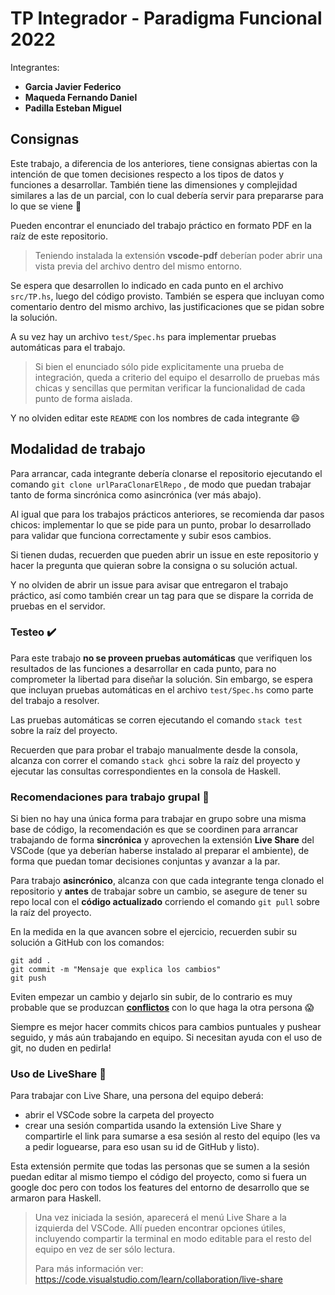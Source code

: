 # TP Integrador - Paradigma Funcional 2022

Integrantes:

- **Garcia Javier Federico**
- **Maqueda Fernando Daniel**
- **Padilla Esteban Miguel**


## Consignas

Este trabajo, a diferencia de los anteriores, tiene consignas abiertas con la intención de que tomen decisiones respecto a los tipos de datos y funciones a desarrollar. También tiene las dimensiones y complejidad similares a las de un parcial, con lo cual debería servir para prepararse para lo que se viene :muscle:

Pueden encontrar el enunciado del trabajo práctico en formato PDF en la raíz de este repositorio.

> Teniendo instalada la extensión **vscode-pdf** deberían poder abrir una vista previa del archivo dentro del mismo entorno.

Se espera que desarrollen lo indicado en cada punto en el archivo `src/TP.hs`, luego del código provisto. También se espera que incluyan como comentario dentro del mismo archivo, las justificaciones que se pidan sobre la solución.

A su vez hay un archivo `test/Spec.hs` para implementar pruebas automáticas para el trabajo.

> Si bien el enunciado sólo pide explicitamente una prueba de integración, queda a criterio del equipo el desarrollo de pruebas más chicas y sencillas que permitan verificar la funcionalidad de cada punto de forma aislada.

Y no olviden editar este `README` con los nombres de cada integrante :smile:

## Modalidad de trabajo

Para arrancar, cada integrante debería clonarse el repositorio ejecutando el comando `git clone urlParaClonarElRepo` , de modo que puedan trabajar tanto de forma sincrónica como asincrónica (ver más abajo).

Al igual que para los trabajos prácticos anteriores, se recomienda dar pasos chicos: implementar lo que se pide para un punto, probar lo desarrollado para validar que funciona correctamente y subir esos cambios.

Si tienen dudas, recuerden que pueden abrir un issue en este repositorio y hacer la pregunta que quieran sobre la consigna o su solución actual.

Y no olviden de abrir un issue para avisar que entregaron el trabajo práctico, así como también crear un tag para que se dispare la corrida de pruebas en el servidor.

### Testeo :heavy_check_mark:

Para este trabajo **no se proveen pruebas automáticas** que verifiquen los resultados de las funciones a desarrollar en cada punto, para no comprometer la libertad para diseñar la solución. Sin embargo, se espera que incluyan pruebas automáticas en el archivo `test/Spec.hs` como parte del trabajo a resolver.

Las pruebas automáticas se corren ejecutando el comando `stack test` sobre la raíz del proyecto.

Recuerden que para probar el trabajo manualmente desde la consola, alcanza con correr el comando `stack ghci` sobre la raíz del proyecto y ejecutar las consultas correspondientes en la consola de Haskell.

### Recomendaciones para trabajo grupal :busts_in_silhouette:

Si bien no hay una única forma para trabajar en grupo sobre una misma base de código, la recomendación es que se coordinen para arrancar trabajando de forma **sincrónica** y aprovechen la extensión **Live Share** del VSCode (que ya deberían haberse instalado al preparar el ambiente), de forma que puedan tomar decisiones conjuntas y avanzar a la par.

Para trabajo **asincrónico**, alcanza con que cada integrante tenga clonado el repositorio y **antes** de trabajar sobre un cambio, se asegure de tener su repo local con el **código actualizado** corriendo el comando `git pull` sobre la raíz del proyecto.

En la medida en la que avancen sobre el ejercicio, recuerden subir su solución a GitHub con los comandos:

```
git add .
git commit -m "Mensaje que explica los cambios"
git push
```

Eviten empezar un cambio y dejarlo sin subir, de lo contrario es muy probable que se produzcan [**conflictos**](https://www.youtube.com/watch?v=sKcN7cWFniw&list=PL2xYJ49ov_ddydw7wvncxMBzB3wpqPV0u&index=7) con lo que haga la otra persona :scream:

Siempre es mejor hacer commits chicos para cambios puntuales y pushear seguido, y más aún trabajando en equipo. Si necesitan ayuda con el uso de git, no duden en pedirla!

### Uso de LiveShare :rocket:

Para trabajar con Live Share, una persona del equipo deberá:

- abrir el VSCode sobre la carpeta del proyecto
- crear una sesión compartida usando la extensión Live Share y compartirle el link para sumarse a esa sesión al resto del equipo (les va a pedir loguearse, para eso usan su id de GitHub y listo).

Esta extensión permite que todas las personas que se sumen a la sesión puedan editar al mismo tiempo el código del proyecto, como si fuera un google doc pero con todos los features del entorno de desarrollo que se armaron para Haskell.

> Una vez iniciada la sesión, aparecerá el menú Live Share a la izquierda del VSCode. Allí pueden encontrar opciones útiles, incluyendo compartir la terminal en modo editable para el resto del equipo en vez de ser sólo lectura.
>
> Para más información ver: https://code.visualstudio.com/learn/collaboration/live-share
